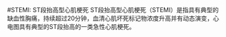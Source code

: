 #STEMI: ST段抬高型心肌梗死
ST段抬高型心肌梗死（STEMI）是指具有典型的缺血性胸痛，持续超过20分钟，血清心肌坏死标记物浓度升高并有动态演变，心电图具有典型的ST段抬高的一类急性心肌梗死。
